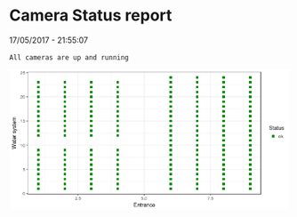 Camera Status report
================
17/05/2017 - 21:55:07

    All cameras are up and running

![](camreport_files/figure-markdown_github/unnamed-chunk-2-1.png)
